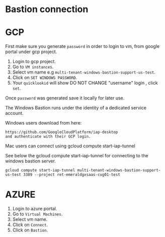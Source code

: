 # Bastion connection

# GCP


First make sure you generate `password` in order to login to vm,
from google portal under gcp project.  

1. Login to gcp project.   
1. Go to `VM instances`.
2. Select vm name e.g `multi-tenant-windows-bastion-support-us-test`.
3. Click on `SET WINDOWS PASSWORD`.
4. Your `quicklookid` will show DO NOT CHANGE "username" login , click `set`. 

Once `password` was generated save it locally for later use.

The Windows Bastion runs under the identity of a dedicated service account.

Windows users download from here:  
```
https://github.com/GoogleCloudPlatform/iap-desktop  
and authenticate with their GCP login.
``` 
Mac users can connect using gcloud compute start-iap-tunnel

See below the gcloud compute start-iap-tunnel for connecting to the windows bastion server.   
```
gcloud compute start-iap-tunnel multi-tenant-windows-bastion-support-us-test 3389 --project ret-emeraldgxsaas-cug01-test
```


# AZURE

1. Login to azure portal.   
2. Go to `Virtual Machines`.
3. Select vm name.
4. Click on `Connect`.
5. Click on `Bastion`.  
